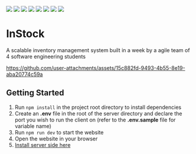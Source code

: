 ![](https://img.shields.io/badge/React-20232A?style=for-the-badge&logo=react&logoColor=61DAFB)
![](https://img.shields.io/badge/React_Router-CA4245?style=for-the-badge&logo=react-router&logoColor=white)
![](https://img.shields.io/badge/Sass-CC6699?style=for-the-badge&logo=sass&logoColor=white)
![](https://img.shields.io/badge/axios-671ddf?&style=for-the-badge&logo=axios&logoColor=white)
![](https://img.shields.io/badge/Node%20js-339933?style=for-the-badge&logo=nodedotjs&logoColor=white)
![](https://img.shields.io/badge/Express%20js-000000?style=for-the-badge&logo=express&logoColor=white)
![](https://img.shields.io/badge/npm-CB3837?style=for-the-badge&logo=npm&logoColor=white)
![](https://img.shields.io/badge/MySQL-005C84?style=for-the-badge&logo=mysql&logoColor=white)

# InStock
A scalable inventory management system built in a week by a agile team of 4 software engineering students

https://github.com/user-attachments/assets/15c882fd-9493-4b55-8e19-aba20774c59a

## Getting Started
1. Run `npm install` in the project root directory to install dependencies
2. Create an __.env__ file in the root of the server directory and declare the port you wish to run the client on (refer to the __.env.sample__ file for variable name)
3. Run `npm run dev` to start the website
4. Open the website in your browser
5. [Install server side here](https://github.com/linhpham4/InStock-server)
